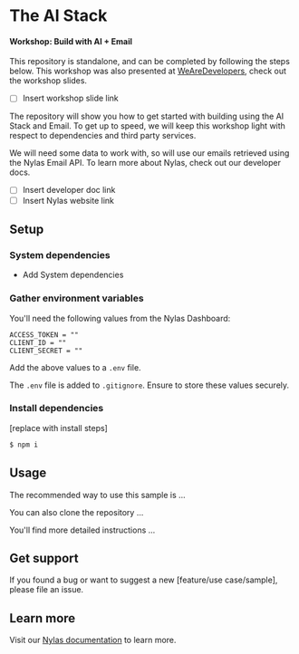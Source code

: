# The AI Stack
#### Workshop: Build with AI + Email
This repository is standalone, and can be completed by following the steps below. This workshop was also presented at [WeAreDevelopers](https://www.wearedevelopers.com/world-congress), check out the workshop slides.

- [ ] Insert workshop slide link

The repository will show you how to get started with building using the AI Stack and Email. To get up to speed, we will keep this workshop light with respect to dependencies and third party services. 

We will need some data to work with, so will use our emails retrieved using the Nylas Email API. To learn more about Nylas, check out our developer docs.

- [ ] Insert developer doc link
- [ ] Insert Nylas website link

## Setup

### System dependencies

- Add System dependencies

### Gather environment variables

You'll need the following values from the Nylas Dashboard:

```text
ACCESS_TOKEN = ""
CLIENT_ID = ""
CLIENT_SECRET = ""
```

Add the above values to a `.env` file.

The `.env` file is added to `.gitignore`. Ensure to store these values securely.

### Install dependencies

[replace with install steps]
```bash
$ npm i
```

## Usage

The recommended way to use this sample is ...

You can also clone the repository ...

You'll find more detailed instructions ...

## Get support

If you found a bug or want to suggest a new [feature/use case/sample], please file an issue.

## Learn more

Visit our [Nylas documentation](https://developer.nylas.com/) to learn more.
